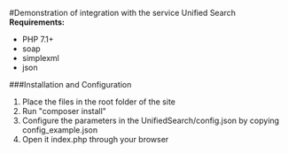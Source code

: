 #Demonstration of integration with the service Unified Search
**Requirements:**
* PHP 7.1+
* soap
* simplexml
* json

###Installation and Configuration
1. Place the files in the root folder of the site
2. Run "composer install"
3. Configure the parameters in the UnifiedSearch/config.json by copying config_example.json
4. Open it index.php through your browser

